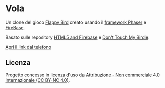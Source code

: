 # Vola

Un clone del gioco [Flappy Bird](http://en.wikipedia.org/wiki/Flappy_Bird) creato usando il [framework Phaser](http://phaser.io/) e [FireBase](https://firebase.google.com/).

Basato sulle repository [HTML5 and Firebase](https://github.com/The-Assembly/Build-a-simple-web-game-with-HTML5-and-Firebase) e [Don't Touch My Birdie](https://github.com/marksteve/dtmb).

[Apri il link dal telefono](https://satellitewav.github.io/provaflappy/index.html)

## Licenza

Progetto concesso in licenza d'uso da [Attribuzione - Non commerciale 4.0 Internazionale (CC BY-NC 4.0)](https://creativecommons.org/licenses/by-nc/4.0/deed.it).